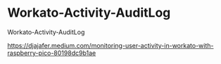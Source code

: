 # Workato-Activity-AuditLog
Workato-Activity-AuditLog

https://djajafer.medium.com/monitoring-user-activity-in-workato-with-raspberry-pico-80198dc9b1ae
